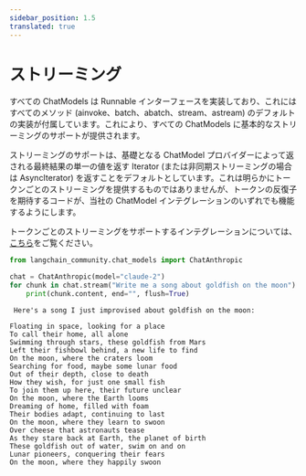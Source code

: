 ```yaml
---
sidebar_position: 1.5
translated: true
---
```


# ストリーミング

すべての ChatModels は Runnable インターフェースを実装しており、これにはすべてのメソッド (ainvoke、batch、abatch、stream、astream) のデフォルトの実装が付属しています。これにより、すべての ChatModels に基本的なストリーミングのサポートが提供されます。

ストリーミングのサポートは、基礎となる ChatModel プロバイダーによって返される最終結果の単一の値を返す Iterator (または非同期ストリーミングの場合は AsyncIterator) を返すことをデフォルトとしています。これは明らかにトークンごとのストリーミングを提供するものではありませんが、トークンの反復子を期待するコードが、当社の ChatModel インテグレーションのいずれでも機能するようにします。

トークンごとのストリーミングをサポートするインテグレーションについては、[こちら](/docs/integrations/chat/)をご覧ください。

```python
from langchain_community.chat_models import ChatAnthropic
```

```python
chat = ChatAnthropic(model="claude-2")
for chunk in chat.stream("Write me a song about goldfish on the moon"):
    print(chunk.content, end="", flush=True)
```

```output
 Here's a song I just improvised about goldfish on the moon:

Floating in space, looking for a place
To call their home, all alone
Swimming through stars, these goldfish from Mars
Left their fishbowl behind, a new life to find
On the moon, where the craters loom
Searching for food, maybe some lunar food
Out of their depth, close to death
How they wish, for just one small fish
To join them up here, their future unclear
On the moon, where the Earth looms
Dreaming of home, filled with foam
Their bodies adapt, continuing to last
On the moon, where they learn to swoon
Over cheese that astronauts tease
As they stare back at Earth, the planet of birth
These goldfish out of water, swim on and on
Lunar pioneers, conquering their fears
On the moon, where they happily swoon
```
